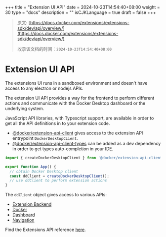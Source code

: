 +++
title = "Extension UI API"
date = 2024-10-23T14:54:40+08:00
weight = 30
type = "docs"
description = ""
isCJKLanguage = true
draft = false
+++

> 原文: [https://docs.docker.com/extensions/extensions-sdk/dev/api/overview/](https://docs.docker.com/extensions/extensions-sdk/dev/api/overview/)
>
> 收录该文档的时间：`2024-10-23T14:54:40+08:00`

# Extension UI API

The extensions UI runs in a sandboxed environment and doesn't have access to any electron or nodejs APIs.

The extension UI API provides a way for the frontend to perform different actions and communicate with the Docker Desktop dashboard or the underlying system.

JavaScript API libraries, with Typescript support, are available in order to get all the API definitions in to your extension code.

- [@docker/extension-api-client](https://www.npmjs.com/package/@docker/extension-api-client) gives access to the extension API entrypoint `DockerDesktopCLient`.
- [@docker/extension-api-client-types](https://www.npmjs.com/package/@docker/extension-api-client-types) can be added as a dev dependency in order to get types auto-completion in your IDE.



```Typescript
import { createDockerDesktopClient } from '@docker/extension-api-client';

export function App() {
  // obtain Docker Desktop client
  const ddClient = createDockerDesktopClient();
  // use ddClient to perform extension actions
}
```

The `ddClient` object gives access to various APIs:

- [Extension Backend](https://docs.docker.com/extensions/extensions-sdk/dev/api/backend/)
- [Docker](https://docs.docker.com/extensions/extensions-sdk/dev/api/docker/)
- [Dashboard](https://docs.docker.com/extensions/extensions-sdk/dev/api/dashboard/)
- [Navigation](https://docs.docker.com/extensions/extensions-sdk/dev/api/dashboard-routes-navigation/)

Find the Extensions API reference [here](https://docs.docker.com/reference/api/extensions-sdk/).
